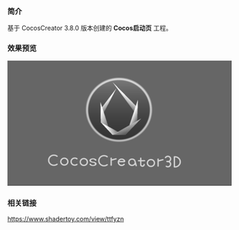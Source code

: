 ### 简介
基于 CocosCreator 3.8.0 版本创建的 **Cocos启动页** 工程。

### 效果预览
![image](../../../image/202211/2022110801.jpeg)

### 相关链接
https://www.shadertoy.com/view/ttfyzn
